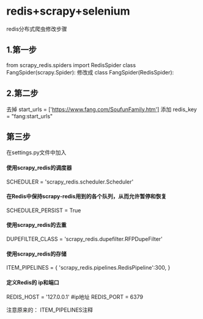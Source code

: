 # **redis+scrapy+selenium**
redis分布式爬虫修改步骤
## **1.第一步**
from scrapy_redis.spiders import RedisSpider
class FangSpider(scrapy.Spider): 修改成 class FangSpider(RedisSpider):

## **2.第二步**
去掉 start_urls = ['https://www.fang.com/SoufunFamily.htm']
添加 redis_key = "fang:start_urls"

## **第三步**
在settings.py文件中加入
#### 使用scrapy_redis的调度器
SCHEDULER = 'scrapy_redis.scheduler.Scheduler'
#### 在Redis中保持scrapy-redis用到的各个队列，从而允许暂停和恢复
SCHEDULER_PERSIST = True
#### 使用scrapy_redis的去重
DUPEFILTER_CLASS = 'scrapy_redis.dupefilter.RFPDupeFilter'
#### 使用scrapy_redis的存储
ITEM_PIPELINES = {
'scrapy_redis.pipelines.RedisPipeline':300,
}
#### 定义Redis的 ip和端口
REDIS_HOST = '127.0.0.1' #ip地址
REDIS_PORT = 6379

注意原来的：
ITEM_PIPELINES注释
